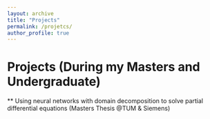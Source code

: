 ```yaml
---
layout: archive
title: "Projects"
permalink: /projetcs/
author_profile: true
---
```


# Projects (During my Masters and Undergraduate)

\*\* Using neural networks with domain decomposition to solve partial differential equations (Masters Thesis @TUM & Siemens)
